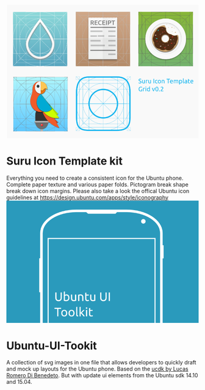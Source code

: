 ![suru Icon template logo](images/icontemp2.png)
# Suru Icon Template kit
Everything you need to create a consistent icon for the Ubuntu phone. Complete paper texture and various paper folds. Pictogram break shape break down icon margins. Please also take a look the offical Ubuntu icon guidelines at https://design.ubuntu.com/apps/style/iconography
![toolkit Logo](images/toolkiticon.png)
# Ubuntu-UI-Tookit
A collection of svg images in one file that allows developers to quickly draft and mock up layouts for the Ubuntu phone. Based on the [ucdk by Lucas Romero Di Benedeto](https://github.com/lucasromerodb/ucdk). But with update ui elements from the Ubuntu sdk 14.10 and 15.04. 

